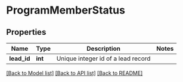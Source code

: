 # ProgramMemberStatus

## Properties

Name | Type | Description | Notes
------------ | ------------- | ------------- | -------------
**lead_id** | **int** | Unique integer id of a lead record | 

[[Back to Model list]](../README.md#documentation-for-models) [[Back to API list]](../README.md#documentation-for-api-endpoints) [[Back to README]](../README.md)
